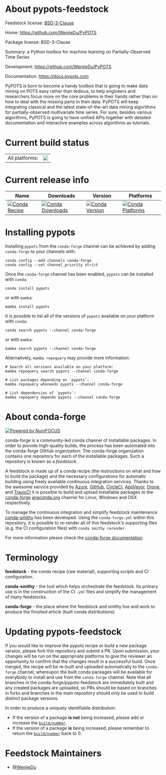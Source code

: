 About pypots-feedstock
======================

Feedstock license: [BSD-3-Clause](https://github.com/conda-forge/pypots-feedstock/blob/main/LICENSE.txt)

Home: https://github.com/WenjieDu/PyPOTS

Package license: BSD-3-Clause

Summary: a Python toolbox for machine learning on Partially-Observed Time Series

Development: https://github.com/WenjieDu/PyPOTS

Documentation: https://docs.pypots.com

PyPOTS is born to become a handy toolbox that is going to make data mining on POTS easy rather than tedious,
to help engineers and researchers focus more on the core problems in their hands rather than on how to deal
with the missing parts in their data. PyPOTS will keep integrating classical and the latest state-of-the-art
data mining algorithms for partially-observed multivariate time series. For sure, besides various algorithms,
PyPOTS is going to have unified APIs together with detailed documentation and interactive examples across
algorithms as tutorials.


Current build status
====================


<table><tr><td>All platforms:</td>
    <td>
      <a href="https://dev.azure.com/conda-forge/feedstock-builds/_build/latest?definitionId=18970&branchName=main">
        <img src="https://dev.azure.com/conda-forge/feedstock-builds/_apis/build/status/pypots-feedstock?branchName=main">
      </a>
    </td>
  </tr>
</table>

Current release info
====================

| Name | Downloads | Version | Platforms |
| --- | --- | --- | --- |
| [![Conda Recipe](https://img.shields.io/badge/recipe-pypots-green.svg)](https://anaconda.org/conda-forge/pypots) | [![Conda Downloads](https://img.shields.io/conda/dn/conda-forge/pypots.svg)](https://anaconda.org/conda-forge/pypots) | [![Conda Version](https://img.shields.io/conda/vn/conda-forge/pypots.svg)](https://anaconda.org/conda-forge/pypots) | [![Conda Platforms](https://img.shields.io/conda/pn/conda-forge/pypots.svg)](https://anaconda.org/conda-forge/pypots) |

Installing pypots
=================

Installing `pypots` from the `conda-forge` channel can be achieved by adding `conda-forge` to your channels with:

```
conda config --add channels conda-forge
conda config --set channel_priority strict
```

Once the `conda-forge` channel has been enabled, `pypots` can be installed with `conda`:

```
conda install pypots
```

or with `mamba`:

```
mamba install pypots
```

It is possible to list all of the versions of `pypots` available on your platform with `conda`:

```
conda search pypots --channel conda-forge
```

or with `mamba`:

```
mamba search pypots --channel conda-forge
```

Alternatively, `mamba repoquery` may provide more information:

```
# Search all versions available on your platform:
mamba repoquery search pypots --channel conda-forge

# List packages depending on `pypots`:
mamba repoquery whoneeds pypots --channel conda-forge

# List dependencies of `pypots`:
mamba repoquery depends pypots --channel conda-forge
```


About conda-forge
=================

[![Powered by
NumFOCUS](https://img.shields.io/badge/powered%20by-NumFOCUS-orange.svg?style=flat&colorA=E1523D&colorB=007D8A)](https://numfocus.org)

conda-forge is a community-led conda channel of installable packages.
In order to provide high-quality builds, the process has been automated into the
conda-forge GitHub organization. The conda-forge organization contains one repository
for each of the installable packages. Such a repository is known as a *feedstock*.

A feedstock is made up of a conda recipe (the instructions on what and how to build
the package) and the necessary configurations for automatic building using freely
available continuous integration services. Thanks to the awesome service provided by
[Azure](https://azure.microsoft.com/en-us/services/devops/), [GitHub](https://github.com/),
[CircleCI](https://circleci.com/), [AppVeyor](https://www.appveyor.com/),
[Drone](https://cloud.drone.io/welcome), and [TravisCI](https://travis-ci.com/)
it is possible to build and upload installable packages to the
[conda-forge](https://anaconda.org/conda-forge) [anaconda.org](https://anaconda.org/)
channel for Linux, Windows and OSX respectively.

To manage the continuous integration and simplify feedstock maintenance
[conda-smithy](https://github.com/conda-forge/conda-smithy) has been developed.
Using the ``conda-forge.yml`` within this repository, it is possible to re-render all of
this feedstock's supporting files (e.g. the CI configuration files) with ``conda smithy rerender``.

For more information please check the [conda-forge documentation](https://conda-forge.org/docs/).

Terminology
===========

**feedstock** - the conda recipe (raw material), supporting scripts and CI configuration.

**conda-smithy** - the tool which helps orchestrate the feedstock.
                   Its primary use is in the construction of the CI ``.yml`` files
                   and simplify the management of *many* feedstocks.

**conda-forge** - the place where the feedstock and smithy live and work to
                  produce the finished article (built conda distributions)


Updating pypots-feedstock
=========================

If you would like to improve the pypots recipe or build a new
package version, please fork this repository and submit a PR. Upon submission,
your changes will be run on the appropriate platforms to give the reviewer an
opportunity to confirm that the changes result in a successful build. Once
merged, the recipe will be re-built and uploaded automatically to the
`conda-forge` channel, whereupon the built conda packages will be available for
everybody to install and use from the `conda-forge` channel.
Note that all branches in the conda-forge/pypots-feedstock are
immediately built and any created packages are uploaded, so PRs should be based
on branches in forks and branches in the main repository should only be used to
build distinct package versions.

In order to produce a uniquely identifiable distribution:
 * If the version of a package **is not** being increased, please add or increase
   the [``build/number``](https://docs.conda.io/projects/conda-build/en/latest/resources/define-metadata.html#build-number-and-string).
 * If the version of a package **is** being increased, please remember to return
   the [``build/number``](https://docs.conda.io/projects/conda-build/en/latest/resources/define-metadata.html#build-number-and-string)
   back to 0.

Feedstock Maintainers
=====================

* [@WenjieDu](https://github.com/WenjieDu/)

